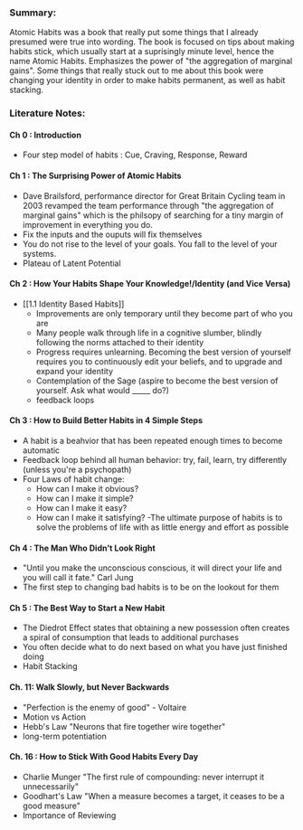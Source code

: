 ### Summary:

Atomic Habits was a book that really put some things that I already presumed were true into wording. The book is focused on tips about making habits stick, which usually start at a suprisingly minute level, hence the name Atomic Habits.  Emphasizes the power of "the aggregation of marginal gains". Some things that really stuck out to me about this book were changing your identity in order to make habits permanent, as well as habit stacking. 

### Literature Notes:


#### Ch 0 : Introduction
- Four step model of habits : Cue, Craving, Response, Reward
#### Ch 1 : The Surprising Power of Atomic Habits
- Dave Brailsford, performance director for Great Britain Cycling team in 2003 revamped the team performance through "the aggregation of marginal gains" which is the philsopy of searching for a tiny margin of improvement in everything you do.
- Fix the inputs and the ouputs will fix themselves
- You do not rise to the level of your goals. You fall to the level of your systems.
- Plateau of Latent Potential 
#### Ch 2 : How Your Habits Shape Your Knowledge!/Identity (and Vice Versa)
- [[1.1 Identity Based Habits]]
	- Improvements are only temporary until they become part of who you are
	- Many people walk through life in a cognitive slumber, blindly following the norms attached to their identity
	- Progress requires unlearning. Becoming the best version of yourself requires you to continuously edit your beliefs, and to upgrade and expand your identity
	- Contemplation of the Sage (aspire to become the best version of yourself. Ask what would _____ do?)
	- feedback loops
#### Ch 3 : How to Build Better Habits in 4 Simple Steps
- A habit is a beahvior that has been repeated enough times to become automatic
- Feedback loop behind all human behavior: try, fail, learn, try differently (unless you're a psychopath)
- Four Laws of habit change:
	- How can I make it obvious?
	- How can I make it simple?
	- How can I make it easy?
	- How can I make it satisfying?
-The ultimate purpose of habits is to solve the problems of life with as little energy and effort as possible
#### Ch 4 : The Man Who Didn't Look Right
- "Until you make the unconscious conscious, it will direct your life and you will call it fate." Carl Jung
- The first step to changing bad habits is to be on the lookout for them
#### Ch 5 : The Best Way to Start a New Habit
- The Diedrot Effect states that obtaining a new possession often creates a spiral of consumption that leads to additional purchases
- You often decide what to do next based on what you have just finished doing
- Habit Stacking
#### Ch. 11: Walk Slowly, but Never Backwards
- "Perfection is the enemy of good" - Voltaire
- Motion vs Action
- Hebb's Law "Neurons that fire together wire together"
- long-term potentiation
#### Ch. 16 : How to Stick With Good Habits Every Day
- Charlie Munger "The first rule of compounding: never interrupt it unnecessarily"
- Goodhart's Law "When a measure becomes a target, it ceases to be a good measure"
- Importance of Reviewing




